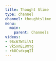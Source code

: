 ```yaml
---
title: Thought Slime
type: channel
channel: thoughtslime
menu:
  main:
    parent: Channels
videos:
- 9Sc67W4ilVI
- vk5xnEL8mYg
- rk8CsdxpqII
---
```

